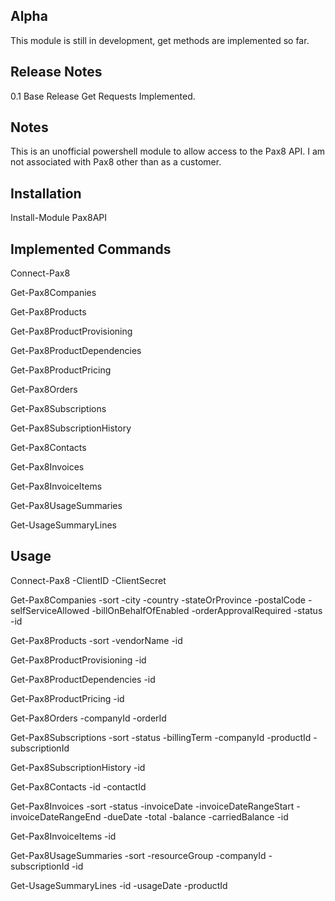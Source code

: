 ## Alpha
This module is still in development, get methods are implemented so far.

## Release Notes
0.1 Base Release Get Requests Implemented. 

## Notes
This is an unofficial powershell module to allow access to the Pax8 API. I am not associated with Pax8 other than as a customer.

## Installation
Install-Module Pax8API

## Implemented Commands
Connect-Pax8

Get-Pax8Companies

Get-Pax8Products

Get-Pax8ProductProvisioning

Get-Pax8ProductDependencies

Get-Pax8ProductPricing

Get-Pax8Orders

Get-Pax8Subscriptions

Get-Pax8SubscriptionHistory

Get-Pax8Contacts

Get-Pax8Invoices

Get-Pax8InvoiceItems

Get-Pax8UsageSummaries

Get-UsageSummaryLines



## Usage
Connect-Pax8 -ClientID -ClientSecret

Get-Pax8Companies -sort -city -country -stateOrProvince -postalCode -selfServiceAllowed -billOnBehalfOfEnabled -orderApprovalRequired -status -id

Get-Pax8Products -sort -vendorName -id

Get-Pax8ProductProvisioning -id

Get-Pax8ProductDependencies -id 

Get-Pax8ProductPricing -id

Get-Pax8Orders -companyId -orderId

Get-Pax8Subscriptions -sort -status -billingTerm -companyId -productId -subscriptionId

Get-Pax8SubscriptionHistory -id

Get-Pax8Contacts -id -contactId

Get-Pax8Invoices -sort -status -invoiceDate -invoiceDateRangeStart -invoiceDateRangeEnd -dueDate -total -balance -carriedBalance -id

Get-Pax8InvoiceItems -id

Get-Pax8UsageSummaries -sort -resourceGroup -companyId -subscriptionId -id 

Get-UsageSummaryLines -id -usageDate -productId

